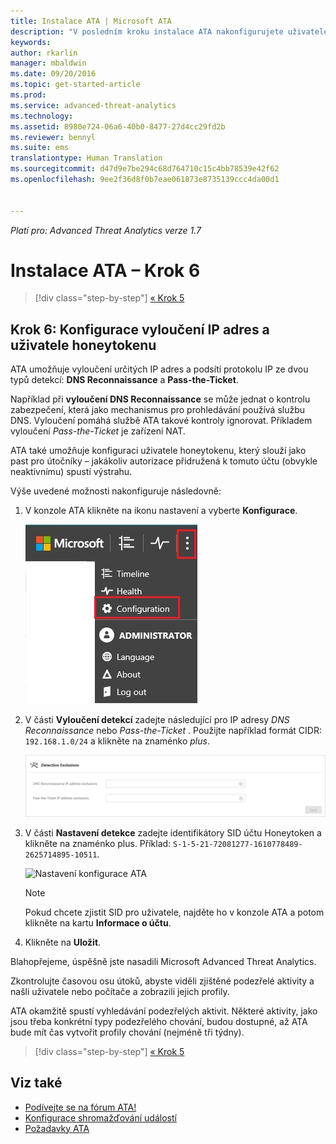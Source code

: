 ```yaml
---
title: Instalace ATA | Microsoft ATA
description: "V posledním kroku instalace ATA nakonfigurujete uživatele honeytokenu."
keywords: 
author: rkarlin
manager: mbaldwin
ms.date: 09/20/2016
ms.topic: get-started-article
ms.prod: 
ms.service: advanced-threat-analytics
ms.technology: 
ms.assetid: 8980e724-06a6-40b0-8477-27d4cc29fd2b
ms.reviewer: bennyl
ms.suite: ems
translationtype: Human Translation
ms.sourcegitcommit: d47d9e7be294c68d764710c15c4bb78539e42f62
ms.openlocfilehash: 9ee2f36d8f0b7eae061873e8735139ccc4da00d1


---
```


*Platí pro: Advanced Threat Analytics verze 1.7*



# Instalace ATA – Krok 6

>[!div class="step-by-step"]
[« Krok 5](install-ata-step5.md)

## Krok 6: Konfigurace vyloučení IP adres a uživatele honeytokenu
ATA umožňuje vyloučení určitých IP adres a podsítí protokolu IP ze dvou typů detekcí: **DNS Reconnaissance** a **Pass-the-Ticket**. 

Například při **vyloučení DNS Reconnaissance** se může jednat o kontrolu zabezpečení, která jako mechanismus pro prohledávání používá službu DNS. Vyloučení pomáhá službě ATA takové kontroly ignorovat. Příkladem vyloučení *Pass-the-Ticket* je zařízení NAT.    

ATA také umožňuje konfiguraci uživatele honeytokenu, který slouží jako past pro útočníky – jakákoliv autorizace přidružená k tomuto účtu (obvykle neaktivnímu) spustí výstrahu.

Výše uvedené možnosti nakonfiguruje následovně:

1.  V konzole ATA klikněte na ikonu nastavení a vyberte **Konfigurace**.

    ![Nastavení konfigurace ATA](media/ATA-config-icon.JPG)

2.  V části **Vyloučení detekcí** zadejte následující pro IP adresy *DNS Reconnaissance* nebo *Pass-the-Ticket* . Použijte například formát CIDR:  `192.168.1.0/24` a klikněte na znaménko *plus*.

    ![Uložení změn](media/ATA-exclusions.png)

3.  V části **Nastavení detekce** zadejte identifikátory SID účtu Honeytoken a klikněte na znaménko plus. Příklad: `S-1-5-21-72081277-1610778489-2625714895-10511`.

    ![Nastavení konfigurace ATA](media/ATA-honeytoken.png)

    > [!NOTE]
    > Pokud chcete zjistit SID pro uživatele, najděte ho v konzole ATA a potom klikněte na kartu **Informace o účtu**. 

4.  Klikněte na **Uložit**.


Blahopřejeme, úspěšně jste nasadili Microsoft Advanced Threat Analytics.

Zkontrolujte časovou osu útoků, abyste viděli zjištěné podezřelé aktivity a našli uživatele nebo počítače a zobrazili jejich profily.

ATA okamžitě spustí vyhledávání podezřelých aktivit. Některé aktivity, jako jsou třeba konkrétní typy podezřelého chování, budou dostupné, až ATA bude mít čas vytvořit profily chování (nejméně tři týdny).


>[!div class="step-by-step"]
[« Krok 5](install-ata-step5.md)


## Viz také

- [Podívejte se na fórum ATA!](https://social.technet.microsoft.com/Forums/security/home?forum=mata)
- [Konfigurace shromažďování událostí](configure-event-collection.md)
- [Požadavky ATA](/advanced-threat-analytics/plan-design/ata-prerequisites)




<!--HONumber=Sep16_HO4-->



